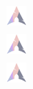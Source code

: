 <br><div align="center"><img width="9%" src="Hyprdots/lets%20check%20102.svg"/><br></div>
<br><div align="center"><img width="9%" src="https://raw.githubusercontent.com/mahadishaikat/Image-Repo/f6c37532730f14b4a19dd3be311f272f8620b2f9/Hyprdots/grow%20and%20Eaze%20arch.svg"/><br></div>
<br><div align="center"><img width="9%" src="https://raw.githubusercontent.com/mahadishaikat/Image-Repo/976b3a7bd9f8d941e99e8eef64eb1ccdad9365ba/Hyprdots/animated%20grow%20shrink%20ark%202.0.svg"/><br></div>
